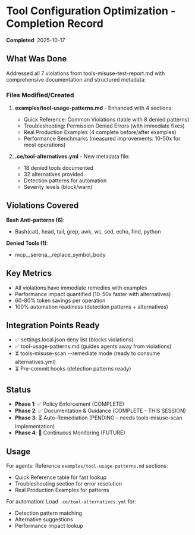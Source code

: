 # Tool Configuration Optimization - Completion Record

**Completed**: 2025-10-17

## What Was Done

Addressed all 7 violations from tools-misuse-test-report.md with comprehensive documentation and structured metadata:

### Files Modified/Created

1. **examples/tool-usage-patterns.md** - Enhanced with 4 sections:
   - Quick Reference: Common Violations (table with 8 denied patterns)
   - Troubleshooting: Permission Denied Errors (with immediate fixes)
   - Real Production Examples (4 complete before/after examples)
   - Performance Benchmarks (measured improvements: 10-50x for most operations)

2. **.ce/tool-alternatives.yml** - New metadata file:
   - 18 denied tools documented
   - 32 alternatives provided
   - Detection patterns for automation
   - Severity levels (block/warn)

## Violations Covered

**Bash Anti-patterns (6)**:
- Bash(cat), head, tail, grep, awk, wc, sed, echo, find, python

**Denied Tools (1)**:
- mcp__serena__replace_symbol_body

## Key Metrics

- All violations have immediate remedies with examples
- Performance impact quantified (10-50x faster with alternatives)
- 60-80% token savings per operation
- 100% automation readiness (detection patterns + alternatives)

## Integration Points Ready

- ✅ settings.local.json deny list (blocks violations)
- ✅ tool-usage-patterns.md (guides agents away from violations)
- ⏳ tools-misuse-scan --remediate mode (ready to consume alternatives.yml)
- ⏳ Pre-commit hooks (detection patterns ready)

## Status

- **Phase 1**: ✅ Policy Enforcement (COMPLETE)
- **Phase 2**: ✅ Documentation & Guidance (COMPLETE - THIS SESSION)
- **Phase 3**: ⏳ Auto-Remediation (PENDING - needs tools-misuse-scan implementation)
- **Phase 4**: 🔮 Continuous Monitoring (FUTURE)

## Usage

For agents: Reference `examples/tool-usage-patterns.md` sections:
- Quick Reference table for fast lookup
- Troubleshooting section for error resolution
- Real Production Examples for patterns

For automation: Load `.ce/tool-alternatives.yml` for:
- Detection pattern matching
- Alternative suggestions
- Performance impact lookup
